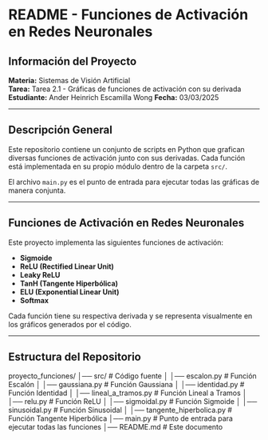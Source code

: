 # README - Funciones de Activación en Redes Neuronales

## Información del Proyecto  
**Materia:** Sistemas de Visión Artificial  
**Tarea:** Tarea 2.1 - Gráficas de funciones de activación con su derivada  
**Estudiante:** Ander Heinrich Escamilla Wong
**Fecha:** 03/03/2025  

---

## Descripción General  
Este repositorio contiene un conjunto de scripts en Python que grafican diversas funciones de activación junto con sus derivadas. Cada función está implementada en su propio módulo dentro de la carpeta `src/`.  

El archivo `main.py` es el punto de entrada para ejecutar todas las gráficas de manera conjunta.  

---

## Funciones de Activación en Redes Neuronales  
Este proyecto implementa las siguientes funciones de activación:  

- **Sigmoide**  
- **ReLU (Rectified Linear Unit)**  
- **Leaky ReLU**  
- **TanH (Tangente Hiperbólica)**  
- **ELU (Exponential Linear Unit)**  
- **Softmax**  

Cada función tiene su respectiva derivada y se representa visualmente en los gráficos generados por el código.  

---

## Estructura del Repositorio

proyecto_funciones/
│── src/                      # Código fuente
│   │── escalon.py            # Función Escalón
│   │── gaussiana.py          # Función Gaussiana
│   │── identidad.py          # Función Identidad
│   │── lineal_a_tramos.py    # Función Lineal a Tramos
│   │── relu.py               # Función ReLU
│   │── sigmoidal.py          # Función Sigmoide
│   │── sinusoidal.py         # Función Sinusoidal
│   │── tangente_hiperbolica.py # Función Tangente Hiperbólica
│── main.py                   # Punto de entrada para ejecutar todas las funciones
│── README.md                 # Este documento


